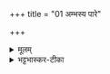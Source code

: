 +++
title = "01 अम्भस्य पारे"

+++


<details><summary>मूलम्</summary>

अंभ॑स्यपा॒रे भुव॑नस्य॒ मद्ध्ये॒  
नाक॑स्य पृ॒ष्ठे म॑ह॒तो मही॑यान् ।  
शु॒क्रेण॒ ज्योतीꣳ॑षि समनु॒प्रवि॑ष्टः  
प्र॒जाप॑तिश् चरति॒  गर्भे॑ अ॒न्तः ॥
</details>

<details><summary>भट्टभास्कर-टीका</summary>

अम्भसि तोये अपारे पाररहिते अधस्ताद् भुवनस्य मध्ये प्रपञ्चस्य मध्यावकाशे नाकस्य स्वर्गस्य पृष्ठे उपरि च एवं सर्वेषु विकारेषु समनुप्रविष्टः समन्तादनुक्रमेण च प्रविश्य स्थितः कारणत्वान् मृदिव घटादिषु महतो महीयान् यन्नाम किञ्चिन्महत् ततोऽपि महीयान् महत्तरः । यद्वा - अम्भस्य् अपारे महाप्रळयावस्थायां भुवनस्य मध्ये प्रपञ्चावस्थायां नाकस्य पृष्ठे अपवर्गावस्थायां च सर्वदा सन्निहितः । किञ्च - अयं प्रजापतिः प्रजानां पाता परमात्मा विष्णुः शुक्रेण ज्योतींषि द्योतमानान्य् अग्निसोमपूषादीन् प्रजापरिणामहेतुभूतान् देवान् समनुप्रविष्टस् तैरेकीभूतः गर्भे अन्तः शरीरमध्ये चरति जीवत्वेन वर्तते कर्म वैचित्र्यद्वारेण नानाक्षेत्रज्ञात्मना चरति ॥  
</details>

